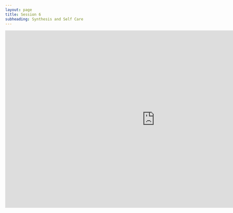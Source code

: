 ```yaml
---
layout: page
title: Session 6
subheading: Synthesis and Self Care
---
```



<iframe src="https://docs.google.com/presentation/d/e/2PACX-1vQvT6ToZYevhtUyVA7qFTALplYulHgqrHUE57PXqdRPMsB7aPbgYr8m0OkbTugpaOlI0eos2Uxqflr2/embed?start=false&loop=false&delayms=3000" frameborder="0" width="960" height="569" allowfullscreen="true" mozallowfullscreen="true" webkitallowfullscreen="true"></iframe>
